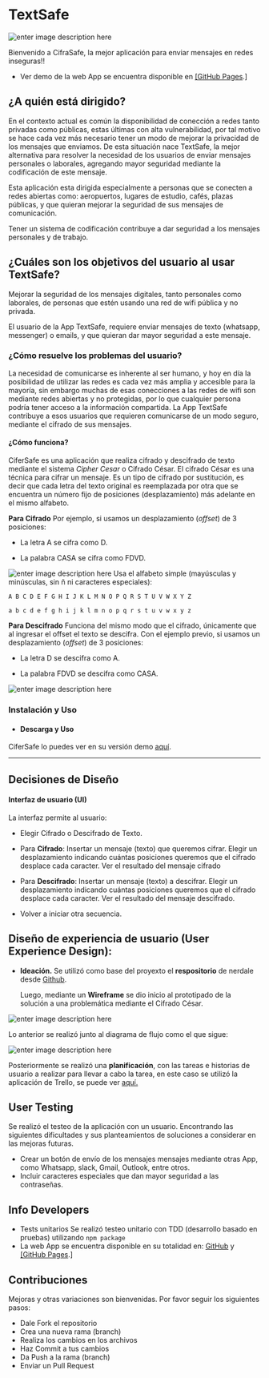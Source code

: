 
# TextSafe
![enter image description here](https://lh3.googleusercontent.com/Yasec1ITP1cmM_6UvMtnG4NYv1igXPOipPbZ6gQyi2dwgP__rX6ZyPlb43p1Z4N2_vhg4eyQa2pA "Pantalla Inicio")

Bienvenido a CifraSafe, la mejor aplicación para enviar mensajes en redes inseguras!!

* Ver demo de la web App se encuentra disponible en [ \[GitHub Pages](https://paulinacm.github.io/scl-2018-11-bc-core-cipher/).]


## ¿A quién está dirigido?

En el contexto actual es común la disponibilidad de conección a redes tanto privadas como públicas, estas últimas con alta vulnerabilidad, por tal motivo se hace cada vez más necesario tener un modo de mejorar la privacidad de los mensajes que enviamos.  De esta situación nace TextSafe, la mejor alternativa para resolver la necesidad de los usuarios de enviar mensajes personales o laborales, agregando mayor seguridad mediante la codificación de este mensaje.  

Esta aplicación esta dirigida especialmente a personas que se conecten a redes abiertas como: aeropuertos, lugares de estudio, cafés, plazas públicas, y que quieran mejorar la seguridad de sus mensajes de comunicación.

Tener un sistema de codificación contribuye a dar seguridad a los mensajes personales y de trabajo.

  
## ¿Cuáles son los objetivos del usuario al usar TextSafe?

Mejorar la seguridad de los mensajes digitales, tanto personales como laborales, de personas que estén usando una red de wifi pública y no privada.

El usuario de la App TextSafe, requiere enviar mensajes de texto (whatsapp, messenger) o emails, y que quieran dar mayor seguridad  a este mensaje.


  
### ¿Cómo resuelve los problemas del usuario?

 La necesidad de comunicarse es inherente al ser humano, y hoy en día la posibilidad de utilizar las redes es cada vez más amplia y accesible para la mayoría, sin embargo muchas de esas conecciones a las redes de wifi son mediante redes abiertas y no protegidas, por lo que cualquier persona podría tener acceso a la información compartida.  La App TextSafe contribuye a esos usuarios que requieren comunicarse de un modo seguro, mediante el cifrado de sus mensajes.


#### ¿Cómo funciona?
CiferSafe es una aplicación que realiza cifrado y descifrado de texto mediante el sistema *Cipher Cesar* o Cifrado César.   El cifrado César es una técnica para cifrar un mensaje. Es un tipo de cifrado por sustitución, es decir que cada letra del texto original es reemplazada por otra que se encuentra un número fijo de posiciones (desplazamiento) más adelante en el mismo alfabeto.

**Para Cifrado**
Por ejemplo, si usamos un desplazamiento (_offset_) de 3 posiciones:

- La letra A se cifra como D.

- La palabra CASA se cifra como FDVD.


![enter image description here](https://lh3.googleusercontent.com/K-aZN0WE9yu5ukKalG-VO_4-KKqt8ku8HBvhgqmSK2dhwf5nvU2GZVZ4FUNE1xoPcALEV16seBJ2 "Cifrado")
Usa el alfabeto simple (mayúsculas y minúsculas, sin ñ ni caracteres especiales):

`A B C D E F G H I J K L M N O P Q R S T U V W X Y Z`

 `a b c d e f g h i j k l m n o p q r s t u v w x y z`

**Para Descifrado**
Funciona del mismo modo que el cifrado, únicamente que al ingresar el offset el texto se descifra.
Con el ejemplo previo, si usamos un desplazamiento (_offset_) de 3 posiciones:

- La letra D se descifra como A.

- La palabra FDVD se descifra como CASA.

![enter image description here](https://lh3.googleusercontent.com/MsCHn85uw9B2IMa9VtezE7vVMMbIagHIcNpGYVq_vTOzRTQCw09S3yOLSZA_uXF1NQNz5za8IzSV "Descifrado")

### Instalación y Uso

* #### Descarga y Uso
CiferSafe lo puedes ver en su versión demo [aquí](https://github.com/Paulinacm/scl-2018-11-bc-core-cipher/blob/master/README.md).


****
## Decisiones de Diseño


#### Interfaz de usuario (UI)

  
La interfaz permite al usuario:

- Elegir Cifrado o Descifrado de Texto.

- Para **Cifrado**: 
Insertar un mensaje (texto) que queremos cifrar.
Elegir un desplazamiento indicando cuántas posiciones queremos que el cifrado desplace cada caracter.
Ver el resultado del mensaje cifrado

- Para **Descifrado**:
Insertar un mensaje (texto) a descifrar.
Elegir un desplazamiento indicando cuántas posiciones queremos que el cifrado desplace cada caracter.
Ver el resultado del mensaje descifrado.

- Volver a iniciar otra secuencia.

## Diseño de experiencia de usuario (User Experience Design):

- **Ideación.**
Se utilizó como base del proyexto el **respositorio** de nerdale desde [Github](https://github.com/Laboratoria/scl-2018-11-bc-core-cipher).

	Luego, mediante un **Wireframe** se dio inicio al prototipado de la solución a una problemática mediante el Cifrado César.
	
![enter image description here](https://lh3.googleusercontent.com/kKAoifBrF_2b3IEc5xNZ1_pQoZYAHHbrSVnBsI5xEnAPX0JOpfEcuwuECNmP7Rm9vPB9S17hRLFJ "Wireframe código césar")

	
Lo anterior se realizó junto al diagrama de flujo como el que sigue:

![enter image description here](https://lh3.googleusercontent.com/TVEtorSVXgdh_BY1_smM_1e54i4_jqu_uf1znpuMMtW2TUSMoXyVu3VGmwPHNbivjxfEzp7I3lKf "User Flow")



Posteriormente se realizó una **planificación**, con las tareas e historias de usuario a realizar para llevar a cabo la tarea, en este caso se utilizó la aplicación de Trello,  se puede ver [aquí.](https://trello.com/b/75mRKi6s/proyecto-c%C3%A9sar)


## User Testing

Se realizó el testeo de la aplicación con un usuario.
Encontrando las siguientes dificultades y sus planteamientos de soluciones a considerar en las mejoras futuras.

 - Crear un botón de envío de los mensajes mensajes mediante otras App, como Whatsapp, slack, Gmail, Outlook, entre otros.
 - Incluir caracteres especiales que dan mayor seguridad a las contraseñas.

## Info Developers
 * Tests unitarios
Se realizó testeo unitario con TDD (desarrollo basado en pruebas) utilizando  `npm package`
 * La web App se encuentra disponible en su totalidad en: [GitHub](https://github.com/Paulinacm/scl-2018-11-bc-core-cipher) y[ \[GitHub Pages](https://paulinacm.github.io/scl-2018-11-bc-core-cipher/).]



## Contribuciones

Mejoras y otras variaciones son bienvenidas. 
Por favor seguir los siguientes pasos:  

- Dale Fork el repositorio
- Crea una nueva rama (branch) 
- Realiza los cambios en los archivos
- Haz Commit a tus cambios 
- Da Push a la rama (branch)
- Enviar un Pull Request 
